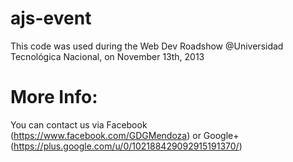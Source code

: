 ajs-event
=========

This code was used during the Web Dev Roadshow @Universidad Tecnológica Nacional, on November 13th, 2013


More Info:
=========
You can contact us via Facebook (https://www.facebook.com/GDGMendoza) or Google+ (https://plus.google.com/u/0/102188429092915191370/)
